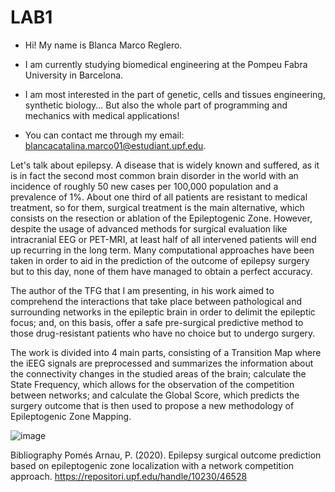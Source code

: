 # LAB1
- Hi! My name is Blanca Marco Reglero.

- I am currently studying biomedical engineering at the Pompeu Fabra University in Barcelona.

- I am most interested in the part of genetic, cells and tissues engineering, synthetic biology... But also the whole part of programming and mechanics with medical applications!

- You can contact me through my email: blancacatalina.marco01@estudiant.upf.edu.

Let's talk about epilepsy. A disease that is widely known and suffered, as it is in fact the second most common brain disorder in the world with an incidence of roughly 50 new cases per 100,000 population and a prevalence of 1%. 
About one third of all patients are resistant to medical treatment, so for them, surgical treatment is the main alternative, which consists on the resection or ablation of the Epileptogenic Zone. 
However, despite the usage of advanced methods for surgical evaluation like intracranial EEG or PET-MRI, at least half of all intervened patients will end up recurring in the long term. Many computational approaches have been taken in order to aid in the prediction of the outcome of epilepsy surgery but to this day, none of them have managed to obtain a perfect accuracy. 

The author of the TFG that I am presenting, in his work aimed to comprehend the interactions that take place between pathological and surrounding networks in the epileptic brain in order to delimit the epileptic focus; and, on this basis, offer a safe pre-surgical predictive method to those drug-resistant patients who have no choice but to undergo surgery.

The work is divided into 4 main parts, consisting of a Transition Map where the iEEG signals are preprocessed and summarizes the information about the connectivity changes in the studied areas of the brain; calculate the State Frequency, which allows for the observation of the competition between networks; and calculate the Global Score, which predicts the surgery outcome that is then used to propose a new methodology of Epileptogenic Zone Mapping. 

![image](https://github.com/blancamarco/LAB1/assets/134495073/52c26389-e3c4-47f9-a301-de81bcae83d7)

Bibliography
Pomés Arnau, P. (2020). Epilepsy surgical outcome prediction based on epileptogenic zone localization with a network competition approach. https://repositori.upf.edu/handle/10230/46528






